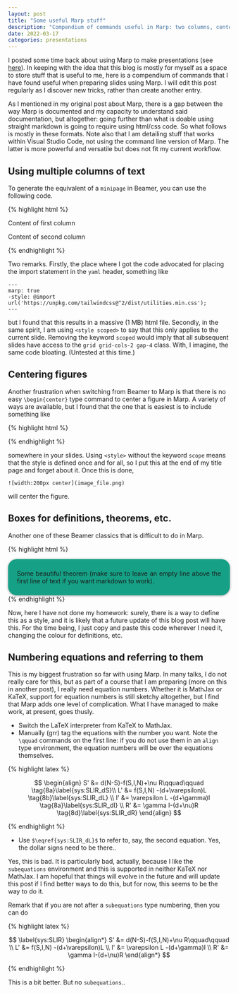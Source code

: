 ```yaml
---
layout: post
title: "Some useful Marp stuff"
description: "Compendium of commands useful in Marp: two columns, centering figures, formatting theorems, etc."
date: 2022-03-17
categories: presentations
---
```


I posted some time back about using Marp to make presentations (see [here](https://julien-arino.github.io/blog/2022/Marp-for-slides/)). In keeping with the idea that this blog is mostly for myself as a space to store stuff that is useful to me, here is a compendium of commands that I have found useful when preparing slides using Marp. I will edit this post regularly as I discover new tricks, rather than create another entry.

As I mentioned in my original post about Marp, there is a gap between the way Marp is documented and my capacity to understand said documentation, but altogether: going further than what is doable using straight markdown is going to require using html/css code. So what follows is mostly in these formats. Note also that I am detailing stuff that works within Visual Studio Code, not using the command line version of Marp. The latter is more powerful and versatile but does not fit my current workflow.

## Using multiple columns of text

To generate the equivalent of a `minipage` in Beamer, you can use the following code.

{% highlight html %}

<style scoped>
@import url('https://unpkg.com/tailwindcss@^2/dist/utilities.min.css');
</style>
<div class="grid grid-cols-2 gap-4">
<div>

Content of first column

</div>

<div>

Content of second column

</div>
</div>
{% endhighlight %}

Two remarks. Firstly, the place where I got the code advocated for placing the import statement in the `yaml` header, something like

```
---
marp: true
-style: @import url('https://unpkg.com/tailwindcss@^2/dist/utilities.min.css');
---
```

but I found that this results in a massive (1 MB) html file. Secondly, in the same spirit, I am using `<style scoped>` to say that this only applies to the current slide. Removing the keyword `scoped` would imply that all subsequent slides have access to the `grid grid-cols-2 gap-4` class. With, I imagine, the same code bloating. (Untested at this time.)

## Centering figures

Another frustration when switching from Beamer to Marp is that there is no easy `\begin{center}` type command to center a figure in Marp. A variety of ways are available, but I found that the one that is easiest is to include something like

{% highlight html %}

<style>
img[alt~="center"] {
  display: block;
  margin: 0 auto;
}
</style>

{% endhighlight %}

somewhere in your slides. Using `<style>` without the keyword `scope` means that the style is defined once and for all, so I put this at the end of my title page and forget about it. Once this is done,

```
![width:200px center](image_file.png)
```

will center the figure.

## Boxes for definitions, theorems, etc.

Another one of these Beamer classics that is difficult to do in Marp.

{% highlight html %}

<div align=justify 
style="background-color:#16a085;
border-radius:20px;
padding:10px 20px 10px 20px;
box-shadow: 0px 1px 5px #999;">

Some beautiful theorem (make sure to leave an empty line above the first line
of text if you want markdown to work).

</div>
{% endhighlight %}

Now, here I have not done my homework: surely, there is a way to define this as a style, and it is likely that a future update of this blog post will have this. For the time being, I just copy and paste this code wherever I need it, changing the colour for definitions, etc.

## Numbering equations and referring to them

This is my biggest frustration so far with using Marp. In many talks, I do not really care for this, but as part of a course that I am preparing (more on this in another post), I really need equation numbers. Whether it is MathJax or KaTeX, support for equation numbers is still sketchy altogether, but I find that Marp adds one level of complication. What I have managed to make work, at present, goes thusly.

- Switch the LaTeX interpreter from KaTeX to MathJax.
- Manually (grr) tag the equations with the number you want. Note the `\qquad` commands on the first line: if you do not use them in an `align` type environment, the equation numbers will be over the equations themselves.

{% highlight latex %}

$$
\begin{align}
S' &= d(N-S)-f(S,I,N)+\nu R\qquad\qquad \tag{8a}\label{sys:SLIR_dS}\\
L' &= f(S,I,N) -(d+\varepsilon)L \tag{8b}\label{sys:SLIR_dL} \\
I' &= \varepsilon L -(d+\gamma)I \tag{8a}\label{sys:SLIR_dI} \\
R' &= \gamma I-(d+\nu)R \tag{8d}\label{sys:SLIR_dR}
\end{align}
$$

{% endhighlight %}

- Use `$\eqref{sys:SLIR_dL}$` to refer to, say, the second equation. Yes, the dollar signs need to be there..

Yes, this is bad. It is particularly bad, actually, because I like the `subequations` environment and this is supported in neither KaTeX nor MathJax. I am hopeful that things will evolve in the future and will update this post if I find better ways to do this, but for now, this seems to be the way to do it.

Remark that if you are not after a `subequations` type numbering, then you can do

{% highlight latex %}

$$
\label{sys:SLIR}
\begin{align*}
S' &= d(N-S)-f(S,I,N)+\nu R\qquad\qquad \\
L' &= f(S,I,N) -(d+\varepsilon)L \\
I' &= \varepsilon L -(d+\gamma)I \\
R' &= \gamma I-(d+\nu)R
\end{align*}
$$

{% endhighlight %}

This is a bit better. But no `subequations`..
